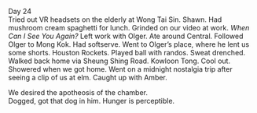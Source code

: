 Day 24  
Tried out VR headsets on the elderly at Wong Tai Sin. Shawn. Had mushroom cream spaghetti for lunch. Grinded on our video at work. *When Can I See You Again?*  Left work with Olger. Ate around Central. Followed Olger to Mong Kok. Had softserve. Went to Olger’s place, where he lent us some shorts. Houston Rockets. Played ball with randos. Sweat drenched. Walked back home via Sheung Shing Road. Kowloon Tong. Cool out. Showered when we got home. Went on a midnight nostalgia trip after seeing a clip of us at elm. Caught up with Amber. 

We desired the apotheosis of the chamber.   
Dogged, got that dog in him. Hunger is perceptible.
